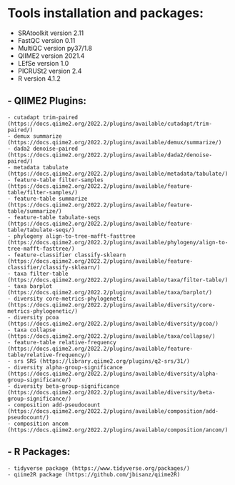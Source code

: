 # Tools installation and packages:
- SRAtoolkit version 2.11
- FastQC version 0.11
- MultiQC version py37/1.8
- QIIME2 version 2021.4 
- LEfSe version 1.0
- PICRUSt2 version 2.4
- R version 4.1.2
## - QIIME2 Plugins: 
    - cutadapt trim-paired (https://docs.qiime2.org/2022.2/plugins/available/cutadapt/trim-paired/)
    - demux summarize (https://docs.qiime2.org/2022.2/plugins/available/demux/summarize/)
    - dada2 denoise-paired (https://docs.qiime2.org/2022.2/plugins/available/dada2/denoise-paired/)
    - metadata tabulate (https://docs.qiime2.org/2022.2/plugins/available/metadata/tabulate/)
    - feature-table filter-samples (https://docs.qiime2.org/2022.2/plugins/available/feature-table/filter-samples/)
    - feature-table summarize (https://docs.qiime2.org/2022.2/plugins/available/feature-table/summarize/)
    - feature-table tabulate-seqs (https://docs.qiime2.org/2022.2/plugins/available/feature-table/tabulate-seqs/)
    - phylogeny align-to-tree-mafft-fasttree (https://docs.qiime2.org/2022.2/plugins/available/phylogeny/align-to-tree-mafft-fasttree/)
    - feature-classifier classify-sklearn (https://docs.qiime2.org/2022.2/plugins/available/feature-classifier/classify-sklearn/)
    - taxa filter-table (https://docs.qiime2.org/2022.2/plugins/available/taxa/filter-table/)
    - taxa barplot (https://docs.qiime2.org/2022.2/plugins/available/taxa/barplot/)
    - diversity core-metrics-phylogenetic (https://docs.qiime2.org/2022.2/plugins/available/diversity/core-metrics-phylogenetic/)
    - diversity pcoa (https://docs.qiime2.org/2022.2/plugins/available/diversity/pcoa/)
    - taxa collapse (https://docs.qiime2.org/2022.2/plugins/available/taxa/collapse/)
    - feature-table relative-frequency (https://docs.qiime2.org/2022.2/plugins/available/feature-table/relative-frequency/)
    - srs SRS (https://library.qiime2.org/plugins/q2-srs/31/)
    - diversity alpha-group-significance (https://docs.qiime2.org/2022.2/plugins/available/diversity/alpha-group-significance/)
    - diversity beta-group-significance (https://docs.qiime2.org/2022.2/plugins/available/diversity/beta-group-significance/)
    - composition add-pseudocount (https://docs.qiime2.org/2022.2/plugins/available/composition/add-pseudocount/)
    - composition ancom (https://docs.qiime2.org/2022.2/plugins/available/composition/ancom/)

## - R Packages:
    - tidyverse package (https://www.tidyverse.org/packages/)
    - qiime2R package (https://github.com/jbisanz/qiime2R)

